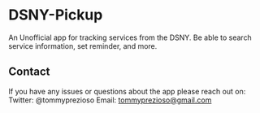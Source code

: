 # DSNY-Pickup
An Unofficial app for tracking services from the DSNY. Be able to search service information, set reminder, and more. 

## Contact
If you have any issues or questions about the app please reach out on:
Twitter: @tommyprezioso
Email: tommyprezioso@gmail.com